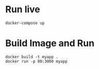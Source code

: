
# Run live

```
docker-compose up
```

# Build Image and Run

```
docker build -t myapp .
docker run -p 80:3000 myapp
```
